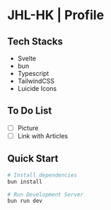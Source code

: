 # JHL-HK | Profile

## Tech Stacks

- Svelte
- bun
- Typescript
- TailwindCSS
- Luicide Icons

## To Do List

- [ ] Picture
- [ ] Link with Articles

## Quick Start

```bash
# Install dependencies
bun install

# Run Development Server
bun run dev
```
